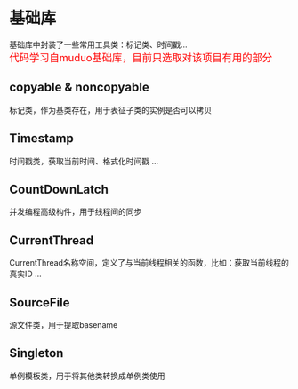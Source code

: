 # 基础库
基础库中封装了一些常用工具类：标记类、时间戳...  
<font color = red size = 4> 代码学习自muduo基础库，目前只选取对该项目有用的部分 </font>  

## copyable & noncopyable
标记类，作为基类存在，用于表征子类的实例是否可以拷贝

## Timestamp
时间戳类，获取当前时间、格式化时间戳 ...

## CountDownLatch
并发编程高级构件，用于线程间的同步

## CurrentThread
CurrentThread名称空间，定义了与当前线程相关的函数，比如：获取当前线程的真实ID ...

## SourceFile
源文件类，用于提取basename

## Singleton
单例模板类，用于将其他类转换成单例类使用
